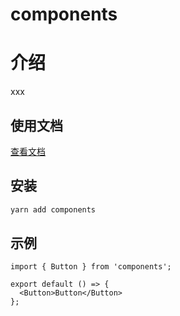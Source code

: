 # components

# 介绍

xxx

## 使用文档

[查看文档](xxx)


## 安装

```bash
yarn add components
```

## 示例

```tsx
import { Button } from 'components';

export default () => {
  <Button>Button</Button>
};
```
